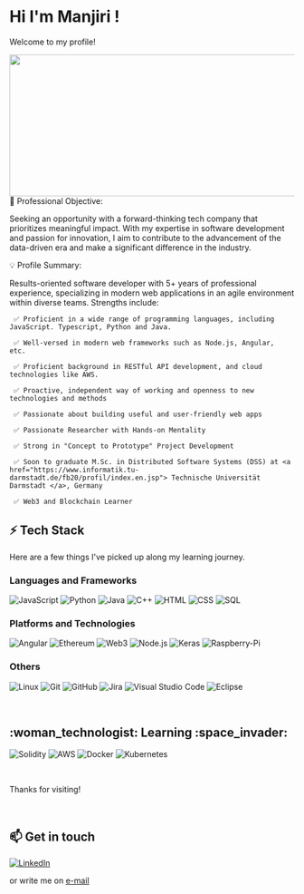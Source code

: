 <h1> Hi I'm Manjiri !</h1>

Welcome to my profile!

<img align="right" height="250" width="1000" src="https://github.com/ManjiriBirajdar/ManjiriBirajdar/blob/c4c474485b0002031325714a6a6c5527bdbaa3b6/Final%20LinkedIn%20Banner%20(1584%20%C3%97%20396%20px).png"/>

🎯 Professional Objective:

Seeking an opportunity with a forward-thinking tech company that prioritizes meaningful impact. With my expertise in software development and passion for innovation, I aim to contribute to the advancement of the data-driven era and make a significant difference in the industry.

💡 Profile Summary:

Results-oriented software developer with 5+ years of professional experience, specializing in modern web applications in an agile environment within diverse teams. Strengths include: 
 
     ✅ Proficient in a wide range of programming languages, including JavaScript. Typescript, Python and Java.
     
     ✅ Well-versed in modern web frameworks such as Node.js, Angular, etc.
     
     ✅ Proficient background in RESTful API development, and cloud technologies like AWS.
     
     ✅ Proactive, independent way of working and openness to new technologies and methods
     
     ✅ Passionate about building useful and user-friendly web apps
     
     ✅ Passionate Researcher with Hands-on Mentality
     
     ✅ Strong in "Concept to Prototype" Project Development
     
     ✅ Soon to graduate M.Sc. in Distributed Software Systems (DSS) at <a href="https://www.informatik.tu-darmstadt.de/fb20/profil/index.en.jsp"> Technische Universität Darmstadt </a>, Germany
     
     ✅ Web3 and Blockchain Learner

<h2> ⚡ Tech Stack </h2>

Here are a few things I've picked up along my learning journey.

<h3> Languages and Frameworks </h3>

![JavaScript](https://img.shields.io/badge/-JavaScript-000?&logo=JavaScript)
![Python](https://img.shields.io/badge/-Python-000?&logo=Python)
![Java](https://img.shields.io/badge/-Java-000?&logo=Java&logoColor=007396)
![C++](https://img.shields.io/badge/-C++-000?&logo=c%2b%2b&logoColor=00599C)
![HTML](https://img.shields.io/badge/-HTML-000?&logo=HTML5)
![CSS](https://img.shields.io/badge/-CSS-000?&logo=CSS3)
![SQL](https://img.shields.io/badge/-SQL-000?&logo=MySQL)

<h3> Platforms and Technologies </h3> 

![Angular](https://img.shields.io/badge/-Angular-000?&logo=Angular)
![Ethereum](https://img.shields.io/badge/-Blockchain-000?&logo=Ethereum)
![Web3](https://img.shields.io/badge/-Web3-000?&logo=Web3)
![Node.js](https://img.shields.io/badge/-Node.js-000?&logo=node.js)
![Keras](https://img.shields.io/badge/-Keras-000?&logo=Keras)
![Raspberry-Pi](https://img.shields.io/badge/-Raspberry%20Pi-000?&logo=Raspberry-Pi)

<h3> 	Others </h3> 

![Linux](https://img.shields.io/badge/-Linux-000?&logo=Linux)
![Git](https://img.shields.io/badge/-git-000?&logo=Git)
![GitHub](https://img.shields.io/badge/-github-000?&logo=GitHub)
![Jira](https://img.shields.io/badge/-Jira-000?&logo=Jira)
![Visual Studio Code](https://img.shields.io/badge/-Visual%20Studio%20Code-05122A?style=flat&logo=visual-studio-code&logoColor=007ACC)
![Eclipse](https://img.shields.io/badge/-Eclipse-05122A?style=flat&logo=eclipse-ide&logoColor=2C2255)

<br />
<h2> :woman_technologist: Learning :space_invader: </h2>

![Solidity](https://img.shields.io/badge/-solidity-000?&logo=solidity)
![AWS](https://img.shields.io/badge/-AWS-000?&logo=Amazon-AWS&logoColor=F90)
![Docker](https://img.shields.io/badge/-Docker-000?&logo=Docker)
![Kubernetes](https://img.shields.io/badge/-Kubernetes-000?&logo=Kubernetes)


<br />

Thanks for visiting!

<br />
<h2> 📫 Get in touch </h2>

[![LinkedIn](https://img.shields.io/badge/LinkedIn-0077B5?style=for-the-badge&logo=linkedin&logoColor=white)](https://www.linkedin.com/in/manjiribirajdar/)

or write me on [e-mail](mailto:manjiri_birajdar@outlook.com)

<br />
